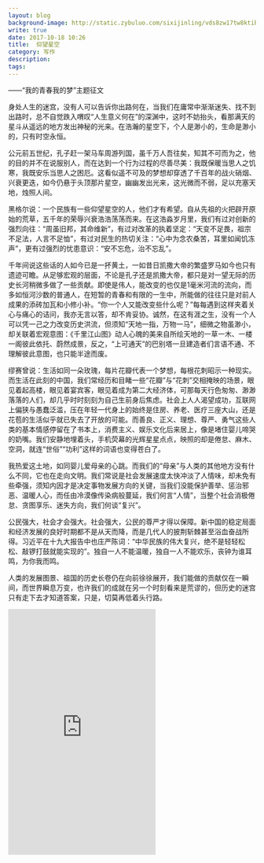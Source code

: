 ```yaml
---
layout: blog
background-image: http://static.zybuluo.com/sixijinling/vds8zw17tw8ktibhxc0mfw4s/psb%20%281%29.jpeg
write: true
date: 2017-10-18 10:26
title:  仰望星空
category: 写作
description:
tags:
---
```


——“我的青春我的梦”主题征文

身处人生的迷宫，没有人可以告诉你出路何在，当我们在庸常中渐渐迷失、找不到出路时，总不自觉跌入喟叹“人生意义何在”的深渊中，这时不妨抬头，看那满天的星斗从遥远的地方发出神秘的光来。在浩瀚的星空下，个人是渺小的，生命是渺小的，只有时空永恒。

公元前五世纪，孔子赶一架马车周游列国，虽千万人吾往矣，知其不可而为之，他的目的并不在说服别人，而在达到一个行为过程的尽善尽美：我既保暖当思人之饥寒，我既安乐当思人之困厄。这看似遥不可及的梦想却穿透了千百年的战火硝烟、兴衰更迭，如今仍悬于头顶那片星空，幽幽发出光来，这光微而不弱，足以充塞天地，烛照人间。

黑格尔说：一个民族有一些仰望星空的人，他们才有希望。自从先祖的火把辟开原始的荒草，五千年的荣辱兴衰浩浩荡荡而来。在这浩淼岁月里，我们有过对创新的强烈向往：“周虽旧邦，其命维新”，有过对改革的执着坚定：“天变不足畏，祖宗不足法，人言不足恤”，有过对民生的热切关注：“心中为念农桑苦，耳里如闻饥冻声”，更有过强烈的忧患意识：“安不忘危，治不忘乱”。

千年间说这些话的人如今已是一抔黄土，一如昔日凯撒大帝的繁盛罗马如今也只有遗迹可瞻。从足够宏观的层面，不论是孔子还是凯撒大帝，都只是对一望无际的历史长河稍微多做了一些贡献。即使是伟人，能改变的也仅是1毫米河流的流向，而多如恒河沙数的普通人，在短暂的青春和有限的一生中，所能做的往往只是对前人成果的添砖加瓦和小修小补。“你一个人又能改变些什么呢？”每每遇到这样夹着关心与痛心的诘问，我亦无言以答，却不肯妥协。诚然，在这有涯之生，没有一个人可以凭一己之力改变历史洪流，但须知“天地一指，万物一马”，细微之物虽渺小，却关联着宏观意图：《千里江山图》动人心魄的美来自所绘天地的一草一木、一楼一阁彼此依托、蔚然成景，反之，“上可通天”的巴别塔一旦建造者们言语不通、不理解彼此意图，也只能半途而废。

缪赛曾说：生活如同一朵玫瑰，每片花瓣代表一个梦想，每根花刺昭示一种现实。而生活在此刻的中国，我们常经历和目睹一些“花瓣”与“花刺”交相掩映的场景，眼见着起高楼，眼见着宴宾客，眼见着成为第二大经济体，可那每天行色匆匆、渺渺落落的人们，却几乎时时刻刻为自己生前身后焦虑。社会上人人渴望成功，互联网上偏狭与愚蠢泛滥，压在年轻一代身上的始终是住房、养老、医疗三座大山，还是花苞的生活似乎就已失去了开放的可能。而善良、正义、理想、尊严、勇气这些人类的基本情感停留在了书本上，消费主义、娱乐文化后来居上，像是堵住婴儿啼哭的奶嘴。我们安静地埋着头，手机荧幕的光辉星星点点，映照的却是倦怠、麻木、空洞，就连“世俗”“功利”这样的词语也变得苍白了。

我热爱这土地，如同婴儿爱母亲的心跳。而我们的“母亲”与人类的其他地方没有什么不同，它也在走向文明。我们常说是社会发展速度太快冲淡了人情味，却未免有些牵强，须知内因才是决定事物发展方向的关键，当我们没能保护善举、惩治邪恶、温暖人心，而任由冷漠像传染病般蔓延，我们何言“人情”，当整个社会消极倦怠、贪图享乐、迷失方向，我们何谈“复兴”。

公民强大，社会才会强大。社会强大，公民的尊严才得以保障。新中国的稳定局面和经济发展的良好时期都不是从天而降，而是几代人的披荆斩棘甚至浴血奋战所得。习近平在十九大报告中也庄严陈词：“中华民族的伟大复兴，绝不是轻轻松松、敲锣打鼓就能实现的”。独自一人不能温暖，独自一人不能欢乐，丧钟为谁耳鸣，为你我而鸣。

人类的发展图景、祖国的历史长卷仍在向前徐徐展开，我们能做的贡献仅在一瞬间，而世界瞬息万变，也许我们的成就在另一个时刻看来是荒谬的，但历史的迷宫只有走下去才知道答案，只是，切莫再低着头行路。
<div class="tapas-iframe-wrap" data-width="810"><div class="tapas-full-btn" data-close-btn-url="https://tapas.io/resources/images/btn-close-on-embed.png" data-id="880827" data-url="https://tapas.io/embed/v2/880827?color=white&overlay=true" data-width="810"></div><iframe class="tapas-iframe-880827 tapas-iframe" height="500" data-is-cropped="" scrolling="no" src="https://tapas.io/embed/v2/880827?color=white&cropped=" frameborder="0"></iframe></div><script async src="https://tapas.io/resources/js/embedding.min.js"></script>
